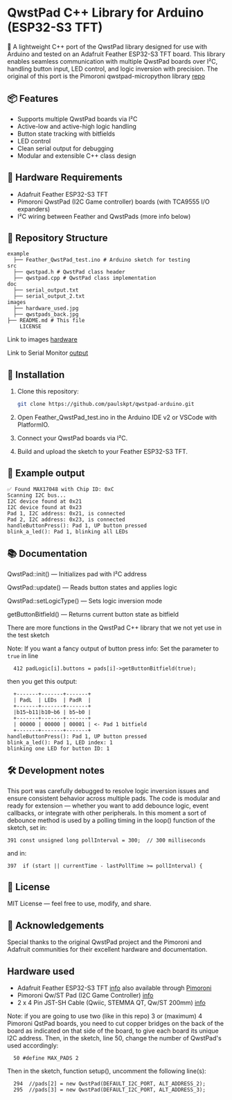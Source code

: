 # QwstPad C++ Library for Arduino (ESP32-S3 TFT)

🚀 A lightweight C++ port of the QwstPad library designed for use with Arduino and tested on an Adafruit Feather ESP32-S3 TFT board. 
This library enables seamless communication with multiple QwstPad boards over I²C, handling button input, LED control, and logic inversion with precision. The original of this port is the Pimoroni qwstpad-micropython library [repo](https://github.com/pimoroni/qwstpad-micropython/tree/main?tab=readme-ov-file)

## 📦 Features

- Supports multiple QwstPad boards via I²C
- Active-low and active-high logic handling
- Button state tracking with bitfields
- LED control
- Clean serial output for debugging
- Modular and extensible C++ class design

## 🧰 Hardware Requirements

- Adafruit Feather ESP32-S3 TFT
- Pimoroni QwstPad (I2C Game controller) boards (with TCA9555 I/O expanders)
- I²C wiring between Feather and QwstPads
(more info below)

## 📁 Repository Structure

```
example
  ├── Feather_QwstPad_test.ino # Arduino sketch for testing 
src
  ├── qwstpad.h # QwstPad class header 
  ├── qwstpad.cpp # QwstPad class implementation 
doc
  ├── serial_output.txt
  ├── serial_output_2.txt
images
  ├── hardware_used.jpg
  ├── qwstpads_back.jpg
├── README.md # This file
    LICENSE
```
Link to images [hardware](https://github.com/PaulskPt/qwstpad-arduino/tree/main/images)

Link to Serial Monitor [output](https://github.com/PaulskPt/qwstpad-arduino/tree/main/doc)

## 🔧 Installation

1. Clone this repository:
   ```bash
   git clone https://github.com/paulskpt/qwstpad-arduino.git

2. Open Feather_QwstPad_test.ino in the Arduino IDE v2 or VSCode with PlatformIO.

3. Connect your QwstPad boards via I²C.

4. Build and upload the sketch to your Feather ESP32-S3 TFT.

## 🧪 Example output
```
✅ Found MAX17048 with Chip ID: 0xC
Scanning I2C bus...
I2C device found at 0x21
I2C device found at 0x23
Pad 1, I2C address: 0x21, is connected
Pad 2, I2C address: 0x23, is connected
handleButtonPress(): Pad 1, UP button pressed
blink_a_led(): Pad 1, blinking all LEDs
```
## 📚 Documentation 

QwstPad::init() — Initializes pad with I²C address

QwstPad::update() — Reads button states and applies logic

QwstPad::setLogicType() — Sets logic inversion mode

getButtonBitfield() — Returns current button state as bitfield

There are more functions in the QwstPad C++ library that we not yet use in the test sketch

Note: If you want a fancy output of button press info:
Set the parameter to ```true``` in line 
```
  412 padLogic[i].buttons = pads[i]->getButtonBitfield(true);
```
then you get this output: 
```
  +-------+-------+-------+
  | PadL  | LEDs  | PadR  |
  +-------+-------+-------+
  |b15~b11|b10~b6 | b5~b0 |
  +-------+-------+-------+
  | 00000 | 00000 | 00001 | <- Pad 1 bitfield
  +-------+-------+-------+
handleButtonPress(): Pad 1, UP button pressed
blink_a_led(): Pad 1, LED index: 1
blinking one LED for button ID: 1
```

## 🛠️ Development notes

This port was carefully debugged to resolve logic inversion issues and ensure consistent behavior across multiple pads. The code is modular and ready for extension — whether you want to add debounce logic, event callbacks, or integrate with other peripherals. In this moment a sort of debounce method is used by a polling timing in the loop() function of the sketch, set in:
```
391 const unsigned long pollInterval = 300;  // 300 milliseconds
```
and in:
```
397  if (start || currentTime - lastPollTime >= pollInterval) {
```

## 📜 License

MIT License — feel free to use, modify, and share.

## 🙌 Acknowledgements 

Special thanks to the original QwstPad project and the Pimoroni and Adafruit communities for their excellent hardware and documentation.

## Hardware used

- Adafruit Feather ESP32-S3 TFT [info](https://www.adafruit.com/product/5483?srsltid=AfmBOoqu3pTaP28ehaMM7YCZ2IrkUCpeSIhgyfL7kuX6tprso31CxoPy)
  also available through [Pimoroni](https://shop.pimoroni.com/products/adafruit-esp32-s3-tft-feather-4mb-flash-2mb-psram-stemma-qt?variant=40032190857299)
- Pimoroni Qw/ST Pad (I2C Game Controller) [info](https://shop.pimoroni.com/products/qwst-pad?variant=53514400596347)
- 2 x 4 Pin JST-SH Cable (Qwiic, STEMMA QT, Qw/ST 200mm) [info](https://shop.pimoroni.com/products/jst-sh-cable-qwiic-stemma-qt-compatible?variant=31910609813587)

Note: if you are going to use two (like in this repo) 3 or (maximum) 4 Pimoroni QstPad boards, you need to cut copper bridges on the back of the board as indicated on that side of the board, to give each board its unique I2C address. Then, in the sketch, line 50, change the number of QwstPad's used accordingly:
```
  50 #define MAX_PADS 2
```
Then in the sketch, function setup(), uncomment the following line(s):
```
  294  //pads[2] = new QwstPad(DEFAULT_I2C_PORT, ALT_ADDRESS_2);
  295  //pads[3] = new QwstPad(DEFAULT_I2C_PORT, ALT_ADDRESS_3);
```
